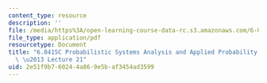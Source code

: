 ```yaml
---
content_type: resource
description: ''
file: /media/https%3A/open-learning-course-data-rc.s3.amazonaws.com/6-041sc-probabilistic-systems-analysis-and-applied-probability-fall-2013/2e51f9b760244a869e5baf3454ad3599_MIT6_041SCF13_lec21_300k.pdf
file_type: application/pdf
resourcetype: Document
title: "6.041SC Probabilistic Systems Analysis and Applied Probability, Fall 2013Transcript\
  \ \u2013 Lecture 21"
uid: 2e51f9b7-6024-4a86-9e5b-af3454ad3599
---
```

